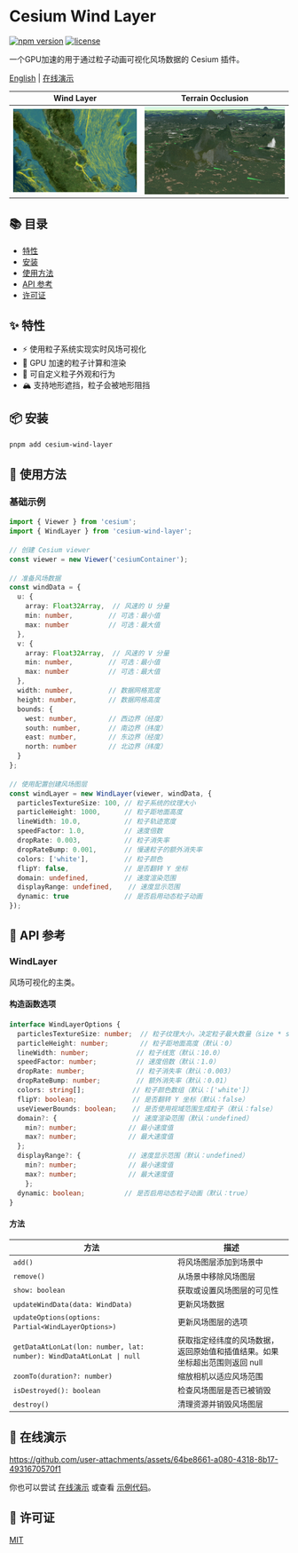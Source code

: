 # Cesium Wind Layer

[![npm version](https://img.shields.io/npm/v/cesium-wind-layer.svg)](https://www.npmjs.com/package/cesium-wind-layer)
[![license](https://img.shields.io/npm/l/cesium-wind-layer.svg)](https://github.com/your-repo/cesium-wind-layer/blob/main/LICENSE)

一个GPU加速的用于通过粒子动画可视化风场数据的 Cesium 插件。

[English](/packages/cesium-wind-layer/readme.md) | [在线演示](https://cesium-wind-layer.opendde.com/)

| Wind Layer | Terrain Occlusion |
|-----------------|------------------------|
| ![Wind Layer Demo](/pictures/wind.gif) | ![Terrain Occlusion Demo](/pictures/terrain.gif) |

## 📚 目录

- [特性](#特性)
- [安装](#安装)
- [使用方法](#使用方法)
- [API 参考](#api-参考)
- [许可证](#许可证)

## ✨ 特性

- ⚡️ 使用粒子系统实现实时风场可视化
- 🚀 GPU 加速的粒子计算和渲染
- 🎨 可自定义粒子外观和行为
- 🏔️ 支持地形遮挡，粒子会被地形阻挡

## 📦 安装

```bash
pnpm add cesium-wind-layer
```

## 🚀 使用方法

### 基础示例

```typescript
import { Viewer } from 'cesium';
import { WindLayer } from 'cesium-wind-layer';

// 创建 Cesium viewer
const viewer = new Viewer('cesiumContainer');

// 准备风场数据
const windData = {
  u: {
    array: Float32Array,  // 风速的 U 分量
    min: number,         // 可选：最小值
    max: number          // 可选：最大值
  },
  v: {
    array: Float32Array,  // 风速的 V 分量
    min: number,         // 可选：最小值
    max: number          // 可选：最大值
  },
  width: number,         // 数据网格宽度
  height: number,        // 数据网格高度
  bounds: {
    west: number,        // 西边界（经度）
    south: number,       // 南边界（纬度）
    east: number,        // 东边界（经度）
    north: number        // 北边界（纬度）
  }
};

// 使用配置创建风场图层
const windLayer = new WindLayer(viewer, windData, {
  particlesTextureSize: 100, // 粒子系统的纹理大小
  particleHeight: 1000,      // 粒子距地面高度
  lineWidth: 10.0,           // 粒子轨迹宽度
  speedFactor: 1.0,          // 速度倍数
  dropRate: 0.003,           // 粒子消失率
  dropRateBump: 0.001,       // 慢速粒子的额外消失率
  colors: ['white'],         // 粒子颜色
  flipY: false,              // 是否翻转 Y 坐标
  domain: undefined,         // 速度渲染范围
  displayRange: undefined,    // 速度显示范围
  dynamic: true              // 是否启用动态粒子动画
});
```

## 📖 API 参考

### WindLayer

风场可视化的主类。

#### 构造函数选项

```typescript
interface WindLayerOptions {
  particlesTextureSize: number;  // 粒子纹理大小，决定粒子最大数量（size * size）（默认：100）
  particleHeight: number;        // 粒子距地面高度（默认：0）
  lineWidth: number;            // 粒子线宽（默认：10.0）
  speedFactor: number;          // 速度倍数（默认：1.0）
  dropRate: number;             // 粒子消失率（默认：0.003）
  dropRateBump: number;         // 额外消失率（默认：0.01）
  colors: string[];            // 粒子颜色数组（默认：['white']）
  flipY: boolean;              // 是否翻转 Y 坐标（默认：false）
  useViewerBounds: boolean;    // 是否使用视域范围生成粒子（默认：false）
  domain?: {                   // 速度渲染范围（默认：undefined）
    min?: number;             // 最小速度值
    max?: number;             // 最大速度值
  };
  displayRange?: {            // 速度显示范围（默认：undefined）
    min?: number;             // 最小速度值
    max?: number;             // 最大速度值
    };
  dynamic: boolean;          // 是否启用动态粒子动画（默认：true）
}
```

#### 方法

| 方法 | 描述 |
|--------|-------------|
| `add()` | 将风场图层添加到场景中 |
| `remove()` | 从场景中移除风场图层 |
| `show: boolean` | 获取或设置风场图层的可见性 |
| `updateWindData(data: WindData)` | 更新风场数据 |
| `updateOptions(options: Partial<WindLayerOptions>)` | 更新风场图层的选项 |
| `getDataAtLonLat(lon: number, lat: number): WindDataAtLonLat \| null` | 获取指定经纬度的风场数据，返回原始值和插值结果。如果坐标超出范围则返回 null |
| `zoomTo(duration?: number)` | 缩放相机以适应风场范围 |
| `isDestroyed(): boolean` | 检查风场图层是否已被销毁 |
| `destroy()` | 清理资源并销毁风场图层 |

## 🎥 在线演示

https://github.com/user-attachments/assets/64be8661-a080-4318-8b17-4931670570f1

你也可以尝试 [在线演示](https://cesium-wind-layer.opendde.com/) 或查看 [示例代码](../../example)。

## 📄 许可证

[MIT](/LICENSE)
